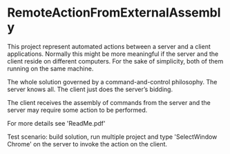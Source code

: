 # RemoteActionFromExternalAssembly

This project represent automated actions between a server and a client applications.
Normally this might be more meaningful if the server and the client reside on different computers. For the sake of simplicity, both of them running on the same machine.

The whole solution governed by a command-and-control philosophy. The server knows all. The client just does the server’s bidding.

The client receives the assembly of commands from the server and the server may require some action to be performed.

For more details see 'ReadMe.pdf'


Test scenario:
build solution, run multiple project and type 'SelectWindow Chrome' on the server to invoke the action on the client.


